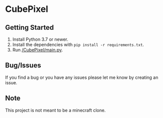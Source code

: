 # CubePixel

## Getting Started 
1) Install Python 3.7 or newer.
2) Install the dependencies with `pip install -r requirements.txt`.
3) Run [/CubePixel/main.py](/CubePixel/main.py).

## Bug/Issues
If you find a bug or you have any issues please let me know by creating an issue.

## Note
This project is not meant to be a minecraft clone.
